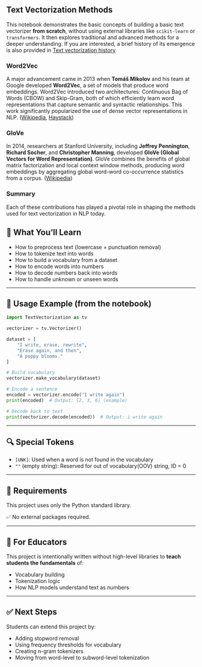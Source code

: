 ## Text Vectorization Methods

This notebook demonstrates the basic concepts of building a basic text vectorizer **from scratch**, without using external libraries like `scikit-learn` or `transformers`. It then explores traditional and advanced methods for a deeper understanding. If you are interested, a brief history of its emergence is also provided in [Text vectorization history](https://github.com/abdhmohammadi/NLP/blob/main/History.html)
### Word2Vec

A major advancement came in 2013 when **Tomáš Mikolov** and his team at Google developed **Word2Vec**, a set of models that produce word embeddings. Word2Vec introduced two architectures: Continuous Bag of Words (CBOW) and Skip-Gram, both of which efficiently learn word representations that capture semantic and syntactic relationships. This work significantly popularized the use of dense vector representations in NLP. ([Wikipedia][3], [Haystack][4])

### GloVe

In 2014, researchers at Stanford University, including **Jeffrey Pennington**, **Richard Socher**, and **Christopher Manning**, developed **GloVe (Global Vectors for Word Representation)**. GloVe combines the benefits of global matrix factorization and local context window methods, producing word embeddings by aggregating global word-word co-occurrence statistics from a corpus. ([Wikipedia][5])

### Summary

Each of these contributions has played a pivotal role in shaping the methods used for text vectorization in NLP today.

[1]: https://en.wikipedia.org/wiki/Word_embedding?utm_source=chatgpt.com "Word embedding"
[2]: https://en.wikipedia.org/wiki/Latent_semantic_analysis?utm_source=chatgpt.com "Latent semantic analysis"
[3]: https://en.wikipedia.org/wiki/Word2vec?utm_source=chatgpt.com "Word2vec"
[4]: https://haystack.deepset.ai/blog/what-is-text-vectorization-in-nlp?utm_source=chatgpt.com "What Is Text Vectorization? Everything You Need to Know | Haystack"
[5]: https://en.wikipedia.org/wiki/GloVe?utm_source=chatgpt.com "GloVe"


## 📌 What You’ll Learn

- How to preprocess text (lowercase + punctuation removal)
- How to tokenize text into words
- How to build a vocabulary from a dataset
- How to encode words into numbers
- How to decode numbers back into words
- How to handle unknown or unseen words

---

## 🧪 Usage Example (from the notebook)

```python
import TextVectorization as tv

vectorizer = tv.Vectorizer()

dataset = [
    "I write, erase, rewrite",
    "Erase again, and then",
    "A poppy blooms."
]

# Build vocabulary
vectorizer.make_vocabulary(dataset)

# Encode a sentence
encoded = vectorizer.encode("I write again")
print(encoded)  # Output: [2, 3, 6] (example)

# Decode back to text
print(vectorizer.decode(encoded))  # Output: i write again
```

---

## 🔍 Special Tokens

* `[UNK]`: Used when a word is not found in the vocabulary
* `""` (empty string): Reserved for out of vocabulary(OOV) string, ID = 0

---

## 🧰 Requirements

This project uses only the Python standard library.

✅ No external packages required.

---

## 📘 For Educators

This project is intentionally written without high-level libraries to **teach students the fundamentals** of:

* Vocabulary building
* Tokenization logic
* How NLP models understand text as numbers

---

## ✅ Next Steps

Students can extend this project by:

* Adding stopword removal
* Using frequency thresholds for vocabulary
* Creating n-gram tokenizers
* Moving from word-level to subword-level tokenization
